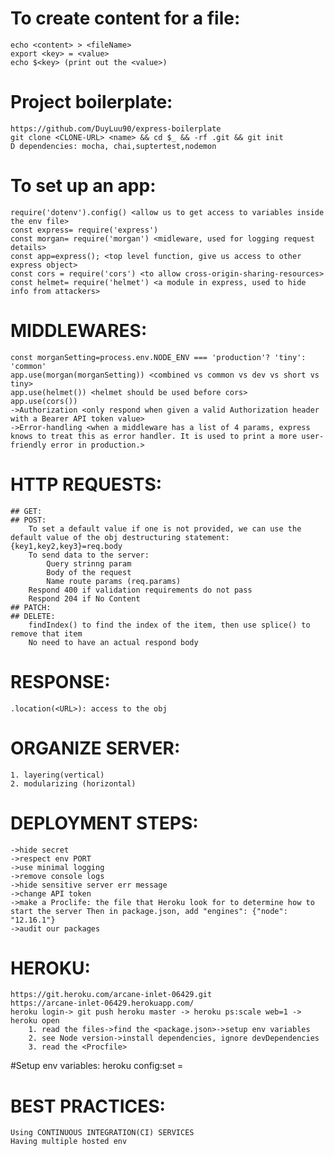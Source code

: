 # To create content for a file: 
    echo <content> > <fileName>
    export <key> = <value>
    echo $<key> (print out the <value>)

# Project boilerplate:
    https://github.com/DuyLuu90/express-boilerplate 
    git clone <CLONE-URL> <name> && cd $_ && -rf .git && git init
    D dependencies: mocha, chai,suptertest,nodemon
    

# To set up an app:
    require('dotenv').config() <allow us to get access to variables inside the env file>
    const express= require('express')
    const morgan= require('morgan') <midleware, used for logging request details>
    const app=express(); <top level function, give us access to other express object>
    const cors = require('cors') <to allow cross-origin-sharing-resources>
    const helmet= require('helmet') <a module in express, used to hide info from attackers>

# MIDDLEWARES:
    const morganSetting=process.env.NODE_ENV === 'production'? 'tiny': 'common'
    app.use(morgan(morganSetting)) <combined vs common vs dev vs short vs tiny>
    app.use(helmet()) <helmet should be used before cors>
    app.use(cors())
    ->Authorization <only respond when given a valid Authorization header with a Bearer API token value>
    ->Error-handling <when a middleware has a list of 4 params, express knows to treat this as error handler. It is used to print a more user-friendly error in production.>

# HTTP REQUESTS:
    ## GET:
    ## POST:
        To set a default value if one is not provided, we can use the default value of the obj destructuring statement: {key1,key2,key3}=req.body
        To send data to the server:
            Query strinng param
            Body of the request
            Name route params (req.params)
        Respond 400 if validation requirements do not pass
        Respond 204 if No Content
    ## PATCH:
    ## DELETE:
        findIndex() to find the index of the item, then use splice() to remove that item
        No need to have an actual respond body
# RESPONSE:
    .location(<URL>): access to the obj

# ORGANIZE SERVER:
    1. layering(vertical)
    2. modularizing (horizontal)

# DEPLOYMENT STEPS:
    ->hide secret
    ->respect env PORT
    ->use minimal logging
    ->remove console logs
    ->hide sensitive server err message
    ->change API token
    ->make a Proclife: the file that Heroku look for to determine how to start the server Then in package.json, add "engines": {"node": "12.16.1"}
    ->audit our packages

# HEROKU: 
    https://git.heroku.com/arcane-inlet-06429.git
    https://arcane-inlet-06429.herokuapp.com/ 
    heroku login-> git push heroku master -> heroku ps:scale web=1 -> heroku open
        1. read the files->find the <package.json>->setup env variables
        2. see Node version->install dependencies, ignore devDependencies
        3. read the <Procfile>
#Setup env variables:
    heroku config:set <key>=<value>

#   BEST PRACTICES:
    Using CONTINUOUS INTEGRATION(CI) SERVICES
    Having multiple hosted env
    
